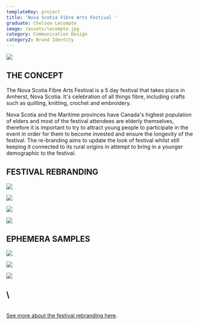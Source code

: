 ```yaml
---
templateKey: project
title: 'Nova Scotia Fibre Arts Festival '
graduate: Chelsea Lecompte
image: /assets/lecompte.jpg
category: Communication Design
category2: Brand Identity
---
```

![](/assets/lecompte102.jpg)

## THE CONCEPT

The Nova Scotia Fibre Arts Festival is a 5 day festival that takes place in Amherst, Nova Scotia. It's celebration of all things fibre, including crafts such as quilting, knitting, crochet and embroidery.

Nova Scotia and the Maritime provinces have Canada's highest population of elders and most of the festival attendees are elderly themselves, therefore it is important to try to attract young people to participate in the event in order for them to become invested and ensure the longevity of the festival. The re-branding aims to update the look of festival whilst still keeping it connected to its rural origins in attempt to bring in a younger demographic to the festival.

## FESTIVAL REBRANDING

![](/assets/lecompte103.jpg)

![](/assets/lecompte108.jpg)

![](/assets/lecompte104.jpg)

![](/assets/lecompte105.jpg)



## EPHEMERA SAMPLES

![](/assets/lecompte106.jpg)

![](/assets/lecompte107.jpg)

![](/assets/lecompte_chelsea_001.jpg)

## \
\
[See more about the festival rebranding here](http://www.chelsealecompte.com/nova-scotia-fibre-arts-festival/).
